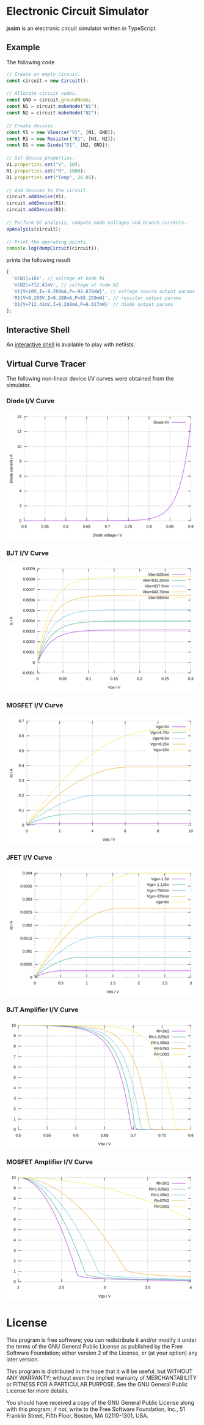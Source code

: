 # Electronic Circuit Simulator

**jssim** is an electronic circuit simulator written in TypeScript.

## Example

The following code

```typescript
// Create an empty circuit.
const circuit = new Circuit();

// Allocate circuit nodes.
const GND = circuit.groundNode;
const N1 = circuit.makeNode("N1");
const N2 = circuit.makeNode("N2");

// Create devices.
const V1 = new VSource("V1", [N1, GND]);
const R1 = new Resistor("R1", [N1, N2]);
const D1 = new Diode("D1", [N2, GND]);

// Set device properties.
V1.properties.set("V", 10);
R1.properties.set("R", 1000);
D1.properties.set("Temp", 26.85);

// Add devices to the circuit.
circuit.addDevice(V1);
circuit.addDevice(R1);
circuit.addDevice(D1);

// Perform DC analysis, compute node voltages and branch currents.
opAnalysis(circuit);

// Print the operating points.
console.log(dumpCircuit(circuit));
```

prints the following result

```typescript
[
  'V(N1)=10V', // voltage at node N1
  'V(N2)=712.41mV', // voltage at node N2
  'V1{V=10V,I=-9.288mA,P=-92.876mW}', // voltage source output params
  'R1{V=9.288V,I=9.288mA,P=86.259mW}', // resistor output params
  'D1{V=712.41mV,I=9.288mA,P=6.617mW}' // diode output params
];
```

## Interactive Shell

An [interactive shell](https://aradzie.github.io/jssim/) is available to play with netlists.

## Virtual Curve Tracer

The following non-linear device I/V curves were obtained from the simulator.

### Diode I/V Curve

![Diode I/V curve](./packages/vct/plot/iv-diode.svg)

### BJT I/V Curve

![BJT I/V curve](./packages/vct/plot/iv-bjt.svg)

### MOSFET I/V Curve

![MOSFET I/V curve](./packages/vct/plot/iv-mosfet.svg)

### JFET I/V Curve

![JFET I/V curve](./packages/vct/plot/iv-jfet.svg)

### BJT Amplifier I/V Curve

![BJT Amplifier I/V curve](./packages/vct/plot/amp-bjt.svg)

### MOSFET Amplifier I/V Curve

![MOSFET Amplifier I/V curve](./packages/vct/plot/amp-mosfet.svg)

# License

This program is free software; you can redistribute it and/or modify it under
the terms of the GNU General Public License as published by the Free Software
Foundation; either version 2 of the License, or (at your option) any later
version.

This program is distributed in the hope that it will be useful, but WITHOUT ANY
WARRANTY; without even the implied warranty of MERCHANTABILITY or FITNESS FOR A
PARTICULAR PURPOSE. See the GNU General Public License for more details.

You should have received a copy of the GNU General Public License along with
this program; if not, write to the Free Software Foundation, Inc., 51 Franklin
Street, Fifth Floor, Boston, MA 02110-1301, USA.
